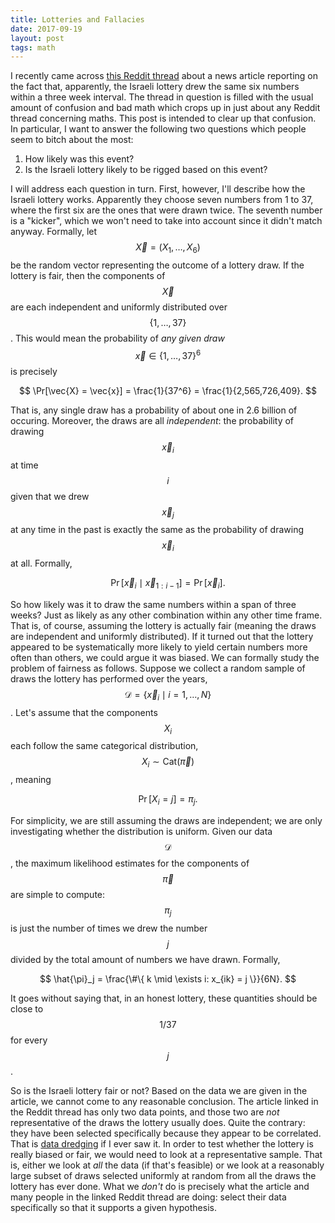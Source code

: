 ```yaml
---
title: Lotteries and Fallacies
date: 2017-09-19
layout: post
tags: math
---
```

I recently came across [this Reddit thread](https://www.reddit.com/r/todayilearned/comments/70un9r/til_that_in_2010_israels_weekly_state_lottery/) about a news article reporting on the fact that, apparently, the Israeli lottery drew the same six numbers within a three week interval. The thread in question is filled with the usual amount of confusion and bad math which crops up in just about any Reddit thread concerning maths. This post is intended to clear up that confusion. In particular, I want to answer the following two questions which people seem to bitch about the most:

1. How likely was this event?
2. Is the Israeli lottery likely to be rigged based on this event?

I will address each question in turn. First, however, I'll describe how the Israeli lottery works. Apparently they choose seven numbers from 1 to 37, where the first six are the ones that were drawn twice. The seventh number is a "kicker", which we won't need to take into account since it didn't match anyway. Formally, let $$\vec{X} = (X_1, \dots, X_6)$$ be the random vector representing the outcome of a lottery draw. If the lottery is fair, then the components of $$\vec{X}$$ are each independent and uniformly distributed over $$\{1, \dots, 37\}$$. This would mean the probability of *any given draw* $$\vec{x} \in \{1, \dots, 37\}^6$$ is precisely

$$
    \Pr[\vec{X} = \vec{x}] = \frac{1}{37^6} = \frac{1}{2,565,726,409}.
$$

That is, any single draw has a probability of about one in 2.6 billion of occuring. Moreover, the draws are all *independent*: the probability of drawing $$\vec{x}_i$$ at time $$i$$ given that we drew $$\vec{x}_j$$ at any time in the past is exactly the same as the probability of drawing $$\vec{x}_i$$ at all. Formally,

$$
    \Pr[\vec{x}_i \mid \vec{x}_{1:i-1}] = \Pr[\vec{x}_i].
$$

So how likely was it to draw the same numbers within a span of three weeks? Just as likely as any other combination within any other time frame. That is, of course, assuming the lottery is actually fair (meaning the draws are independent and uniformly distributed). If it turned out that the lottery appeared to be systematically more likely to yield certain numbers more often than others, we could argue it was biased. We can formally study the problem of fairness as follows. Suppose we collect a random sample of draws the lottery has performed over the years, $$\mathcal{D} = \{ \vec{x}_i \mid i = 1, \dots, N \}$$. Let's assume that the components $$X_i$$ each follow the same categorical distribution, $$X_i \sim \mathrm{Cat}(\vec{\pi})$$, meaning

$$
    \Pr[X_i = j] = \pi_j.
$$

For simplicity, we are still assuming the draws are independent; we are only investigating whether the distribution is uniform. Given our data $$\mathcal{D}$$, the maximum likelihood estimates for the components of $$\vec{\pi}$$ are simple to compute: $$\pi_j$$ is just the number of times we drew the number $$j$$ divided by the total amount of numbers we have drawn. Formally,

$$
    \hat{\pi}_j = \frac{\#\{ k \mid \exists i: x_{ik} = j \}}{6N}.
$$

It goes without saying that, in an honest lottery, these quantities should be close to $$1/37$$ for every $$j$$.

So is the Israeli lottery fair or not? Based on the data we are given in the article, we cannot come to any reasonable conclusion. The article linked in the Reddit thread has only two data points, and those two are *not* representative of the draws the lottery usually does. Quite the contrary: they have been selected specifically because they appear to be correlated. That is [data dredging](https://en.wikipedia.org/wiki/Data_dredging) if I ever saw it. In order to test whether the lottery is really biased or fair, we would need to look at a representative sample. That is, either we look at *all* the data (if that's feasible) or we look at a reasonably large subset of draws selected uniformly at random from all the draws the lottery has ever done. What we *don't* do is precisely what the article and many people in the linked Reddit thread are doing: select their data specifically so that it supports a given hypothesis.
